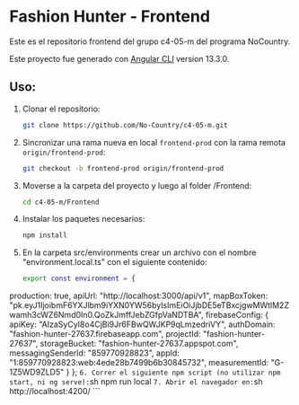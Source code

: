 # Fashion Hunter - Frontend

Este es el repositorio frontend del grupo c4-05-m del programa NoCountry.

Este proyecto fue generado con [Angular CLI](https://github.com/angular/angular-cli) version 13.3.0.

## Uso:

1. Clonar el repositorio:
    ```sh
    git clone https://github.com/No-Country/c4-05-m.git
    ```
2. Sincronizar una rama nueva en local `frontend-prod` con la rama remota `origin/frontend-prod`:
    ```sh
    git checkout -b frontend-prod origin/frontend-prod
    ```
3. Moverse a la carpeta del proyecto y luego al folder /Frontend:
    ```sh
    cd c4-05-m/Frontend
    ```
4. Instalar los paquetes necesarios:
    ```sh
    npm install
    ```
5. En la carpeta src/environments crear un archivo con el nombre "environment.local.ts" con el siguiente contenido:
    ```sh
    export const environment = {
  production: true,
  apiUrl: "http://localhost:3000/api/v1",
  mapBoxToken: "pk.eyJ1IjoibmF6YXJlbm9iYXN0YW56byIsImEiOiJjbDE5eTBxcjgwMWtlM2Zwamh3cWZ6Nmd0In0.QoZkJmffJebZGfpVaNDTBA",
  firebaseConfig: {
      apiKey: "AIzaSyCyI8o4CjBi9Jr6FBwQWJKP9qLmzedriVY",
      authDomain: "fashion-hunter-27637.firebaseapp.com",
      projectId: "fashion-hunter-27637",
      storageBucket: "fashion-hunter-27637.appspot.com",
      messagingSenderId: "859770928823",
      appId: "1:859770928823:web:4ede28b7499b6b30845732",
      measurementId: "G-1Z5WD9ZLD5"
    }
  };
    ```
6. Correr el siguiente npm script (no utilizar npm start, ni ng serve):
    ```sh
    npm run local
    ```
7. Abrir el navegador en:
    ```sh
    http://localhost:4200/
    ```
